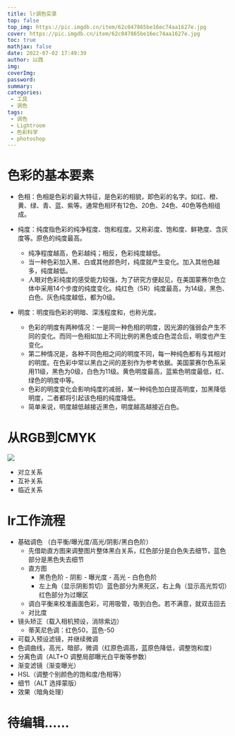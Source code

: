 ```yaml
---
title: lr调色实录
top: false
top_img: https://pic.imgdb.cn/item/62c047865be16ec74aa1627e.jpg
cover: https://pic.imgdb.cn/item/62c047865be16ec74aa1627e.jpg
toc: true
mathjax: false
date: 2022-07-02 17:49:39
author: 以西
img:
coverImg:
password:
summary:
categories:
 - 工具
 - 调色
tags:
 - 调色
 - Lightroom
 - 色彩科学
 - photoshop
---
```


# 色彩的基本要素

- 色相：色相是色彩的最大特征，是色彩的相貌，即色彩的名字。如红、橙、黄、绿、青、蓝、紫等。通常色相环有12色、20色、24色、40色等色相组成。

- 纯度：纯度指色彩的纯净程度、饱和程度。又称彩度、饱和度、鲜艳度、含灰度等。原色的纯度最高。
  - 纯净程度越高，色彩越纯；相反，色彩纯度越低。
  - 当一种色彩加入黑、白或其他颜色时，纯度就产生变化。加入其他色越多，纯度越低。
  - 人眼对色彩纯度的感受能力较强，为了研究方便起见，在美国蒙赛尔色立体中采用14个步度的纯度变化。纯红色（5R）纯度最高，为14级，黑色、白色、灰色纯度越低，都为0级。

- 明度：明度指色彩的明暗、深浅程度和，也称光度。
  - 色彩的明度有两种情况：一是同一种色相的明度，因光源的强弱会产生不同的变化。而同一色相如加上不同比例的黑色或白色混合后，明度也产生变化。
  - 第二种情况是，各种不同色相之间的明度不同，每一种纯色都有与其相对的明度。在色彩中常以黑白之间的差别作为参考依据。美国蒙赛尔色系采用11级，黑色为0级，白色为11级。黄色明度最高，蓝紫色明度最低，红、绿色的明度中等。
  - 色彩的明度变化会影响纯度的减弱，某一种纯色加白提高明度，加黑降低明度，二者都将引起该色相的纯度降低。
  - 简单来说，明度越低越接近黑色，明度越高越接近白色。

# 从RGB到CMYK

![](https://pic.imgdb.cn/item/62c99320f54cd3f9372ac000.png)

- 对立关系
- 互补关系
- 临近关系

# lr工作流程

- 基础调色 （白平衡/曝光度/高光/阴影/黑白色阶）
  - 先借助直方图来调整图片整体黑白关系，红色部分是白色失去细节，蓝色部分是黑色失去细节
  - 直方图
    - 黑色色阶 - 阴影 - 曝光度 - 高光 - 白色色阶
    - 左上角（显示阴影剪切）蓝色部分为黑死区，右上角（显示高光剪切）红色部分为过曝区
  - 调白平衡来校准画面色彩，可用吸管，吸到白色。若不满意，就双击回去
  - 对比度
- 镜头矫正（载入相机预设，消除紫边）
  - 蒂芙尼色调：红色50，蓝色-50
- 可载入预设滤镜，并继续微调
- 色调曲线，高光，暗部，微调（红原色调高，蓝原色降低，调整饱和度）
- 分离色调（ALT+O 调整局部曝光白平衡等参数）
- 渐变滤镜（渐变曝光）
- HSL（调整个别颜色的饱和度/色相等）
- 细节（ALT 选择蒙版）
- 效果（暗角处理）

# 待编辑......


